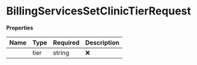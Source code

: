 # BillingServicesSetClinicTierRequest



**Properties**

| Name | Type | Required | Description |
| :-------- | :----------| :----------| :----------|
    | tier | string | ❌ |  |




<!-- This file was generated by liblab | https://liblab.com/ -->